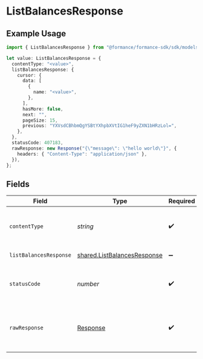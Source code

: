 # ListBalancesResponse

## Example Usage

```typescript
import { ListBalancesResponse } from "@formance/formance-sdk/sdk/models/operations";

let value: ListBalancesResponse = {
  contentType: "<value>",
  listBalancesResponse: {
    cursor: {
      data: [
        {
          name: "<value>",
        },
      ],
      hasMore: false,
      next: "",
      pageSize: 15,
      previous: "YXVsdCBhbmQgYSBtYXhpbXVtIG1heF9yZXN1bHRzLol=",
    },
  },
  statusCode: 407183,
  rawResponse: new Response("{\"message\": \"hello world\"}", {
    headers: { "Content-Type": "application/json" },
  }),
};
```

## Fields

| Field                                                                             | Type                                                                              | Required                                                                          | Description                                                                       |
| --------------------------------------------------------------------------------- | --------------------------------------------------------------------------------- | --------------------------------------------------------------------------------- | --------------------------------------------------------------------------------- |
| `contentType`                                                                     | *string*                                                                          | :heavy_check_mark:                                                                | HTTP response content type for this operation                                     |
| `listBalancesResponse`                                                            | [shared.ListBalancesResponse](../../../sdk/models/shared/listbalancesresponse.md) | :heavy_minus_sign:                                                                | Balances list                                                                     |
| `statusCode`                                                                      | *number*                                                                          | :heavy_check_mark:                                                                | HTTP response status code for this operation                                      |
| `rawResponse`                                                                     | [Response](https://developer.mozilla.org/en-US/docs/Web/API/Response)             | :heavy_check_mark:                                                                | Raw HTTP response; suitable for custom response parsing                           |
